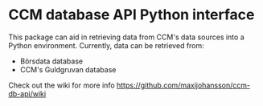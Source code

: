 # CCM database API Python interface
This package can aid in retrieving data from CCM's data sources into a Python environment. Currently, data can be retrieved from:  
* Börsdata database
* CCM's Guldgruvan database

Check out the wiki for more info 
https://github.com/maxijohansson/ccm-db-api/wiki

